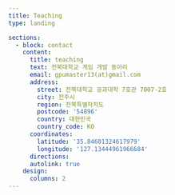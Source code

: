 ```yaml
---
title: Teaching
type: landing

sections:
  - block: contact
    content:
      title: teaching
      text: 전북대학교 게임 개발 동아리
      email: gpumaster13(at)gmail.com
      address:
        street: 전북대학교 공과대학 7호관 7007-2호
        city: 전주시
        region: 전북특별자치도
        postcode: '54896'
        country: 대한민국
        country_code: KO
      coordinates:
        latitude: '35.84601324617979'
        longitude: '127.13444961966684'
      directions:
      autolink: true
    design:
      columns: 2
---
```

